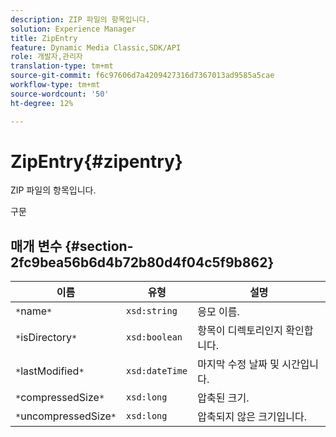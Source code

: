 ```yaml
---
description: ZIP 파일의 항목입니다.
solution: Experience Manager
title: ZipEntry
feature: Dynamic Media Classic,SDK/API
role: 개발자,관리자
translation-type: tm+mt
source-git-commit: f6c97606d7a4209427316d7367013ad9585a5cae
workflow-type: tm+mt
source-wordcount: '50'
ht-degree: 12%

---
```



# ZipEntry{#zipentry}

ZIP 파일의 항목입니다.

구문

## 매개 변수 {#section-2fc9bea56b6d4b72b80d4f04c5f9b862}

| 이름 | 유형 | 설명 |
|---|---|---|
| `*`name`*` | `xsd:string` | 응모 이름. |
| `*`isDirectory`*` | `xsd:boolean` | 항목이 디렉토리인지 확인합니다. |
| `*`lastModified`*` | `xsd:dateTime` | 마지막 수정 날짜 및 시간입니다. |
| `*`compressedSize`*` | `xsd:long` | 압축된 크기. |
| `*`uncompressedSize`*` | `xsd:long` | 압축되지 않은 크기입니다. |

